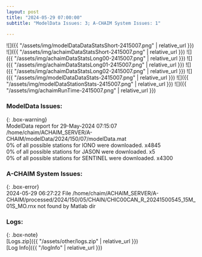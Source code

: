 ```yaml
---
layout: post
title: "2024-05-29 07:00:00"
subtitle: "ModelData Issues: 3; A-CHAIM System Issues: 1"

---
```


![]({{ "/assets/img/modelDataDataStatsShort-2415007.png" | relative_url }})
![]({{ "/assets/img/achaimDataStatsShort-2415007.png" | relative_url }})
![]({{ "/assets/img/achaimDataStatsLong00-2415007.png" | relative_url }})
![]({{ "/assets/img/achaimDataStatsLong01-2415007.png" | relative_url }})
![]({{ "/assets/img/achaimDataStatsLong02-2415007.png" | relative_url }})
![]({{ "/assets/img/modelDataDataStats-2415007.png" | relative_url }})
![]({{ "/assets/img/modelDataStationStats-2415007.png" | relative_url }})
![]({{ "/assets/img/achaimRunTime-2415007.png" | relative_url }})


### ModelData Issues:  
  
{: .box-warning}  
 ModelData report for 29-May-2024 07:15:07   
 /home/chaim/ACHAIM_SERVER/A-CHAIM/modelData/2024/150/07/modelData.mat   
 0% of all possible stations for IONO were downloaded. x4845   
 0% of all possible stations for JASON were downloaded. x5   
 0% of all possible stations for SENTINEL were downloaded. x4300   
  
### A-CHAIM System Issues:  
  
{: .box-error}  
2024-05-29 06:27:22 File /home/chaim/ACHAIM_SERVER/A-CHAIM/processed/2024/150/05/CHAIN/CHIC00CAN_R_20241500545_15M_01S_MO.rnx not found by Matlab dir  

### Logs:  
  
{: .box-note}  
[Logs.zip]({{ "/assets/other/logs.zip" | relative_url }})  
[Log Info]({{ "/logInfo" | relative_url }})  
